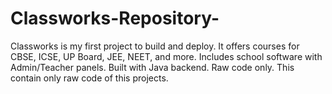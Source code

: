 # Classworks-Repository-
Classworks is my first project to build and deploy. It offers courses for CBSE, ICSE, UP Board, JEE, NEET, and more. Includes school software with Admin/Teacher panels. Built with Java backend. Raw code only. This contain only raw code of this projects.
